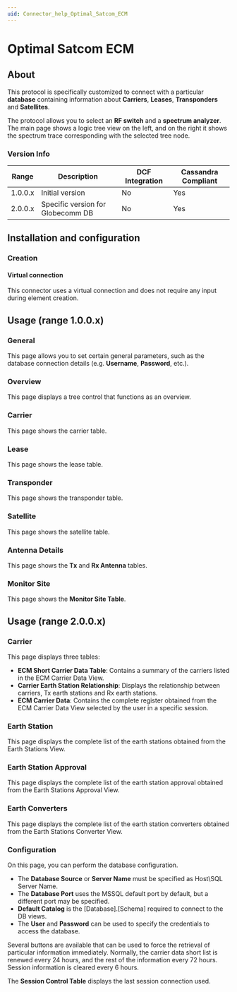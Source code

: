 ```yaml
---
uid: Connector_help_Optimal_Satcom_ECM
---
```


# Optimal Satcom ECM

## About

This protocol is specifically customized to connect with a particular **database** containing information about **Carriers**, **Leases**, **Transponders** and **Satellites**.

The protocol allows you to select an **RF switch** and a **spectrum analyzer**. The main page shows a logic tree view on the left, and on the right it shows the spectrum trace corresponding with the selected tree node.

### Version Info

| **Range** | **Description**                   | **DCF Integration** | **Cassandra Compliant** |
|------------------|-----------------------------------|---------------------|-------------------------|
| 1.0.0.x          | Initial version                   | No                  | Yes                     |
| 2.0.0.x          | Specific version for Globecomm DB | No                  | Yes                     |

## Installation and configuration

### Creation

#### Virtual connection

This connector uses a virtual connection and does not require any input during element creation.

## Usage (range 1.0.0.x)

### General

This page allows you to set certain general parameters, such as the database connection details (e.g. **Username**, **Password**, etc.).

### Overview

This page displays a tree control that functions as an overview.

### Carrier

This page shows the carrier table.

### Lease

This page shows the lease table.

### Transponder

This page shows the transponder table.

### Satellite

This page shows the satellite table.

### Antenna Details

This page shows the **Tx** and **Rx Antenna** tables.

### Monitor Site

This page shows the **Monitor Site Table**.

## Usage (range 2.0.0.x)

### Carrier

This page displays three tables:

- **ECM Short Carrier Data Table**: Contains a summary of the carriers listed in the ECM Carrier Data View.
- **Carrier Earth Station Relationship**: Displays the relationship between carriers, Tx earth stations and Rx earth stations.
- **ECM Carrier Data**: Contains the complete register obtained from the ECM Carrier Data View selected by the user in a specific session.

### Earth Station

This page displays the complete list of the earth stations obtained from the Earth Stations View.

### Earth Station Approval

This page displays the complete list of the earth station approval obtained from the Earth Stations Approval View.

### Earth Converters

This page displays the complete list of the earth station converters obtained from the Earth Stations Converter View.

### Configuration

On this page, you can perform the database configuration.

- The **Database Source** or **Server Name** must be specified as Host\SQL Server Name.
- The **Database Port** uses the MSSQL default port by default, but a different port may be specified.
- **Default Catalog** is the \[Database\].\[Schema\] required to connect to the DB views.
- The **User** and **Password** can be used to specify the credentials to access the database.

Several buttons are available that can be used to force the retrieval of particular information immediately. Normally, the carrier data short list is renewed every 24 hours, and the rest of the information every 72 hours. Session information is cleared every 6 hours.

The **Session Control Table** displays the last session connection used.
